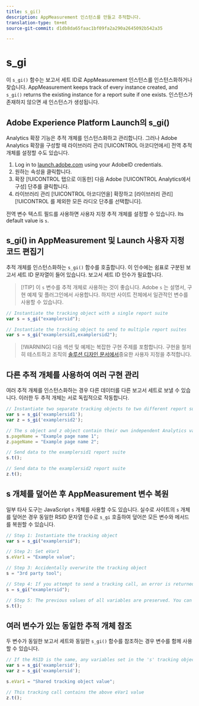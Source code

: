 ```yaml
---
title: s_gi()
description: AppMeasurement 인스턴스를 만들고 추적합니다.
translation-type: tm+mt
source-git-commit: d1db8da65faac1bf09fa2a290a2645092b542a35

---
```



# s_gi

이 `s_gi()` 함수는 보고서 세트 ID로 AppMeasurement 인스턴스를 인스턴스화하거나 찾습니다. AppMeasurement keeps track of every instance created, and `s_gi()` returns the existing instance for a report suite if one exists. 인스턴스가 존재하지 않으면 새 인스턴스가 생성됩니다.

## Adobe Experience Platform Launch의 s_gi()

Analytics 확장 기능은 추적 개체를 인스턴스화하고 관리합니다. 그러나 Adobe Analytics 확장을 구성할 때 라이브러리 관리 [!UICONTROL 아코디언에서] 전역 추적 개체를 설정할 수도 있습니다.

1. Log in to [launch.adobe.com](https://launch.adobe.com) using your AdobeID credentials.
2. 원하는 속성을 클릭합니다.
3. 확장 [!UICONTROL 탭으로 이동한] 다음 Adobe [!UICONTROL Analytics에서 구성] 단추를 클릭합니다.
4. 라이브러리 관리 [!UICONTROL 아코디언을] 확장하고 [라이브러리 관리] [!UICONTROL 를 제외한 모든 라디오 단추를 선택합니다].

전역 변수 텍스트 필드를 사용하면 사용자 지정 추적 개체를 설정할 수 있습니다. Its default value is `s`.

## s_gi() in AppMeasurement 및 Launch 사용자 지정 코드 편집기

추적 개체를 인스턴스화하는 `s_gi()` 함수를 호출합니다. 이 인수에는 쉼표로 구분된 보고서 세트 ID 문자열이 들어 있습니다. 보고서 세트 ID 인수가 필요합니다.

> [!TIP] 이 `s` 변수를 추적 개체로 사용하는 것이 좋습니다. Adobe `s` 는 설명서, 구현 예제 및 플러그인에서 사용합니다. 하지만 사이트 전체에서 일관적인 변수를 사용할 수 있습니다.

```js
// Instantiate the tracking object with a single report suite
var s = s_gi("examplersid");

// Instantiate the tracking object to send to multiple report suites
var s = s_gi("examplersid1,examplersid2");
```

> [!WARNING] 다음 섹션 및 예제는 복잡한 구현 주제를 포함합니다. 구현을 철저히 테스트하고 조직의 [솔루션 디자인 문서에서](../../prepare/solution-design.md)중요한 사용자 지정을 추적합니다.

## 다른 추적 개체를 사용하여 여러 구현 관리

여러 추적 개체를 인스턴스화하는 경우 다른 데이터를 다른 보고서 세트로 보낼 수 있습니다. 이러한 두 추적 개체는 서로 독립적으로 작동합니다.

```js
// Instantiate two separate tracking objects to two different report suites
var s = s_gi('examplersid1');
var z = s_gi('examplersid2');

// The s object and z object contain their own independent Analytics variables simultaneously
s.pageName = "Example page name 1";
z.pageName = "Example page name 2";

// Send data to the examplersid1 report suite
s.t();

// Send data to the examplersid2 report suite
z.t();
```

## s 개체를 덮어쓴 후 AppMeasurement 변수 복원

일부 타사 도구는 JavaScript `s` 개체를 사용할 수도 있습니다. 실수로 사이트의 `s` 개체를 덮어쓴 경우 동일한 RSID 문자열 인수로 `s_gi` 호출하여 덮어쓴 모든 변수와 메서드를 복원할 수 있습니다.

```js
// Step 1: Instantiate the tracking object
var s = s_gi("examplersid");

// Step 2: Set eVar1
s.eVar1 = "Example value";

// Step 3: Accidentally overwrite the tracking object
s = "3rd party tool";

// Step 4: If you attempt to send a tracking call, an error is returned. Instead, re-instantiate the tracking object
s = s_gi("examplersid");

// Step 5: The previous values of all variables are preserved. You can send a tracking call and eVar1 is correctly set
s.t();
```

## 여러 변수가 있는 동일한 추적 개체 참조

두 변수가 동일한 보고서 세트와 동일한 `s_gi()` 함수를 참조하는 경우 변수를 함께 사용할 수 있습니다.

```js
// If the RSID is the same, any variables set in the 's' tracking object also get set in 'z' tracking object
var s = s_gi('examplersid');
var z = s_gi('examplersid');

s.eVar1 = "Shared tracking object value";

// This tracking call contains the above eVar1 value
z.t();
```
